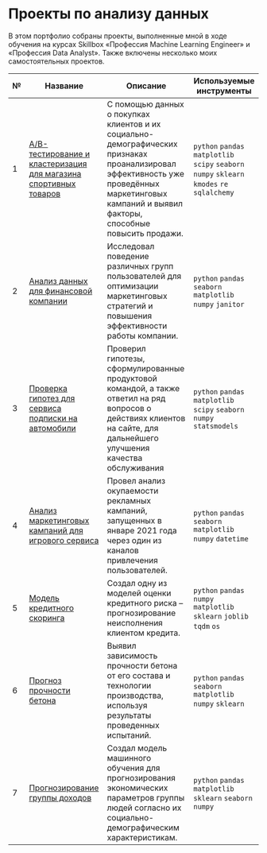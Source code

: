 # Проекты по анализу данных

В этом портфолио собраны проекты, выполненные мной в ходе обучения на курсах Skillbox «Профессия Machine Learning Engineer» и «Профессия Data Analyst». Также включены несколько моих самостоятельных проектов.

|№| Название | Описание| Используемые инструменты|
|-----------|-----------|-----------|-----------|
|1| [A/B-тестирование и кластеризация для магазина спортивных товаров](sporting_store/)| C помощью данных о покупках клиентов и их социально-демографических признаках проанализировал эффективность уже проведённых маркетинговых кампаний и выявил факторы, способные повысить продажи.|`python` `pandas` `matplotlib` `scipy` `seaborn` `numpy` `sklearn` `kmodes` `re` `sqlalchemy`|
|2| [Анализ данных для финансовой компании](fintech_ltv/)| Исследовал поведение различных групп пользователей для оптимизации маркетинговых стратегий и повышения эффективности работы компании.| `python` `pandas` `seaborn` `matplotlib` `numpy` `janitor`|
|3| [Проверка гипотез для сервиса подписки на автомобили](car_subscription/) | Проверил гипотезы, сформулированные продуктовой командой, а также ответил на ряд вопросов о действиях клиентов на сайте, для дальнейшего улучшения качества обслуживания|`python` `pandas` `matplotlib` `scipy` `seaborn` `numpy` `statsmodels`|
|4| [Анализ маркетинговых кампаний для игрового сервиса](gamedev_marketing/) | Провел анализ окупаемости рекламных кампаний, запущенных в январе 2021 года через один из каналов привлечения пользователей. | `python` `pandas` `seaborn` `matplotlib` `numpy` `datetime`|
|5| [Модель кредитного скоринга](credit_scoring/) | Cоздал одну из моделей оценки кредитного риска – прогнозирование неисполнения клиентом кредита.| `python` `pandas` `numpy` `matplotlib` `sklearn` `joblib` `tqdm` `os`|
|6| [Прогноз прочности бетона](concrete_strength/) | Выявил зависимость прочности бетона от его состава и технологии производства, используя результаты проведенных испытаний. | `python` `pandas` `seaborn` `matplotlib` `numpy` `sklearn`|
|7| [Прогнозирование группы доходов](income_group/) | Создал модель машинного обучения для прогнозирования экономических параметров группы людей согласно их социально-демографическим характеристикам. |`python` `pandas` `matplotlib` `sklearn` `seaborn` `numpy`|
